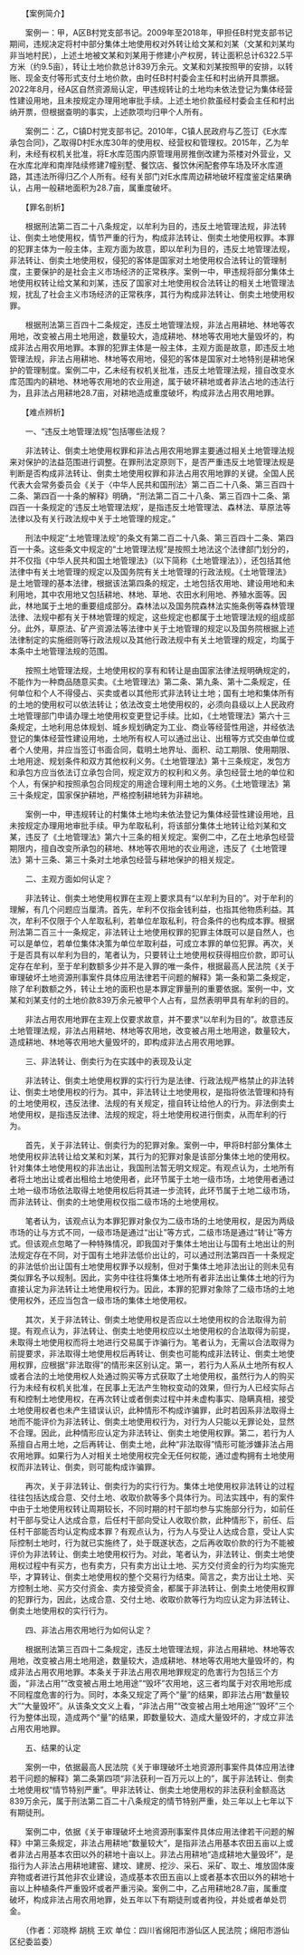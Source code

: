 　　【案例简介】

　　案例一：甲，A区B村党支部书记。2009年至2018年，甲担任B村党支部书记期间，违规决定将村中部分集体土地使用权对外转让给文某和刘某（文某和刘某均非当地村民），上述土地被文某和刘某用于修建小产权房，转让面积总计6322.5平方米（约9.5亩），转让土地价款总计839万余元。文某和刘某按照甲的安排，以转账、现金支付等形式支付土地价款，由时任B村村委会主任和村出纳开具票据。2022年8月，经A区自然资源局认定，甲违规转让的土地均未依法登记为集体经营性建设用地，且未按规定办理用地审批手续。上述土地价款虽经村委会主任和村出纳开票，但根据查明的事实，上述款项均归甲个人所有。

　　案例二：乙，C镇D村党支部书记。2010年，C镇人民政府与乙签订《E水库承包合同》，乙取得D村E水库30年的使用权、经营权和管理权。2015年，乙为牟利，未经有权机关批准，将E水库范围内原管理用房推倒改建为茶楼对外营业，又在水库北岸和南岸陆续修建7幢别墅、餐饮店、餐饮休闲配套停车场及环水库道路，其违法所得归乙个人所有。经有关部门对E水库周边耕地破坏程度鉴定结果确认，占用一般耕地面积为28.7亩，属重度破坏。

　　【罪名剖析】

　　根据刑法第二百二十八条规定，以牟利为目的，违反土地管理法规，非法转让、倒卖土地使用权，情节严重的行为，构成非法转让、倒卖土地使用权罪。本罪的犯罪主体为一般主体，主观方面为故意，即以牟利为目的，违反土地管理法规，非法转让、倒卖土地使用权，侵犯的客体是国家对土地使用权合法转让的管理制度，主要保护的是社会主义市场经济的正常秩序。案例一中，甲违规将部分集体土地使用权转让给文某和刘某，违反了国家对土地使用权合法转让的相关土地管理法规，扰乱了社会主义市场经济的正常秩序，其行为构成非法转让、倒卖土地使用权罪。

　　根据刑法第三百四十二条规定，违反土地管理法规，非法占用耕地、林地等农用地，改变被占用土地用途，数量较大，造成耕地、林地等农用地大量毁坏的，构成非法占用农用地罪。本罪的犯罪主体是一般主体，主观方面是故意，即违反土地管理法规，非法占用耕地、林地等农用地，侵犯的客体是国家对土地特别是耕地保护的管理制度。案例二中，乙未经有权机关批准，违反土地管理法规，擅自改变水库范围内的耕地、林地等农用地的农业用途，属于破坏耕地或者非法占地的违法行为，且非法占用耕地28.7亩，对耕地造成重度破坏，构成非法占用农用地罪。

　　【难点辨析】

　　一、“违反土地管理法规”包括哪些法规？

　　非法转让、倒卖土地使用权罪和非法占用农用地罪主要通过相关土地管理法规来对保护的法益范围进行调整。在罪刑法定原则下，是否严重违反土地管理法规是判断是否构成非法转让、倒卖土地使用权罪和非法占用农用地罪的关键。全国人民代表大会常务委员会《关于〈中华人民共和国刑法〉第二百二十八条、第三百四十二条、第四百一十条的解释》明确，“刑法第二百二十八条、第三百四十二条、第四百一十条规定的‘违反土地管理法规’，是指违反土地管理法、森林法、草原法等法律以及有关行政法规中关于土地管理的规定。”

　　刑法中规定“土地管理法规”的条文有第二百二十八条、第三百四十二条、第四百一十条。这些条文中规定的“土地管理法规”是按照土地法这个法律部门划分的，并不仅指《中华人民共和国土地管理法》（以下简称《土地管理法》），还包括其他法律中有关土地管理的规定以及国务院有关土地管理的行政法规。《土地管理法》是土地管理的基本法律，根据该法第四条的规定，土地包括农用地、建设用地和未利用地，其中农用地又包括耕地、林地、草地、农田水利用地、养殖水面等。因此，林地属于土地的重要组成部分。森林法以及国务院森林法实施条例等森林管理法律、法规中都有关于林地管理的规定，这些规定也都属于土地管理法规的组成部分。此外，草原法、矿产资源法等法律中关于土地管理的规定以及国务院根据上述法律制定的实施细则等行政法规以及其他行政法规中有关土地管理的规定，均属于本条中土地管理法规的范围。

　　按照土地管理法规，土地使用权的享有和转让是由国家法律法规明确规定的，不能作为一种商品随意买卖。《土地管理法》第二条、第九条、第十二条规定，任何单位和个人不得侵占、买卖或者以其他形式非法转让土地；国有土地和集体所有的土地的使用权可以依法转让；依法改变土地使用权的，必须向县级以上人民政府土地管理部门申请办理土地使用权变更登记手续。比如，《土地管理法》第六十三条规定，土地利用总体规划、城乡规划确定为工业、商业等经营性用途，并经依法登记的集体经营性建设用地，土地所有权人可以通过出让、出租等方式交由单位或者个人使用，并应当签订书面合同，载明土地界址、面积、动工期限、使用期限、土地用途、规划条件和双方其他权利义务。《土地管理法》第十三条规定，发包方和承包方应当依法订立承包合同，规定双方的权利和义务。承包经营土地的单位和个人，有保护和按照承包合同规定的用途合理利用土地的义务。《土地管理法》第三十条规定，国家保护耕地，严格控制耕地转为非耕地。

　　案例一中，甲违规转让的村集体土地均未依法登记为集体经营性建设用地，且未按规定办理用地审批手续。甲为牟取私利，将该部分集体土地转让给刘某和文某，违反了《土地管理法》第六十三条的相关规定。案例二中，乙在土地承包经营期限内，擅自改变所承包的耕地、林地等农用地的农业用途，违反了《土地管理法》第十三条、第三十条对土地承包经营与耕地保护的相关规定。

　　二、主观方面如何认定？

　　非法转让、倒卖土地使用权罪在主观上要求具有“以牟利为目的”。对于牟利的理解，有几个问题应当厘清。首先，牟利不仅指金钱利益，也指其他物质利益。其次，牟利不仅限于个人牟取私利，若单位牟取私利，符合条件的也构成本罪。根据刑法第二百三十一条规定，非法转让土地使用权罪的犯罪主体既可以是自然人，也可以是单位，若单位集体决策为单位牟取利益，可成立本罪的单位犯罪。再次，关于是否具有以牟利为目的，笔者认为，只要转让土地使用权获得相应价款，即可认定存在牟利，至于牟利数额多少并不是入罪的唯一条件，根据最高人民法院《关于审理破坏土地资源刑事案件具体应用法律若干问题的解释》第一条和第二条规定，除了牟利数额之外，转让土地的面积也是本罪定罪量刑的重要依据。案例一中，文某和刘某支付的土地价款839万余元被甲个人占有，显然表明甲具有牟利的目的。

　　非法占用农用地罪在主观上仅要求故意，并不要求“以牟利为目的”。故意违反土地管理法规，非法占用耕地、林地等农用地，改变被占用土地用途，数量较大，造成耕地、林地等农用地大量毁坏的，即构成非法占用农用地罪。

　　三、非法转让、倒卖行为在实践中的表现及认定

　　非法转让、倒卖土地使用权罪的实行行为是法律、行政法规严格禁止的非法转让、倒卖土地使用权的行为。其中，非法转让土地使用权，是指将依法管理和持有的土地使用权，违反法律、法规的有关规定，擅自转让给他人的行为。非法倒卖土地使用权，是指违反法律、法规的规定，将土地使用权进行倒卖，从而牟利的行为。

　　首先，关于非法转让、倒卖行为的犯罪对象。案例一中，甲将B村部分集体土地使用权非法转让给文某和刘某，其行为的犯罪对象是该部分集体土地的使用权。针对集体土地使用权的非法出让，我国刑法暂无明文规定。有观点认为，土地所有者将土地出让或者出租给土地使用者，此环节属于土地一级市场，土地使用者通过土地一级市场依法取得土地使用权后将其进一步流转，此环节属于土地二级市场，而非法转让、倒卖的土地使用权仅指二级市场的土地使用权。

　　笔者认为，该观点认为本罪犯罪对象仅为二级市场的土地使用权，是因为两级市场的让与方式不同，一级市场是通过“出让”等方式，二级市场是通过“转让”等方式。但该观点忽略了一种特殊情况，即我国对于集体土地出让与国有土地出让的刑法规定存在不同，对于国有土地非法低价出让的，可以通过刑法第四百一十条规定的非法低价出让国有土地使用权罪予以规制，但对于集体土地非法出让的则未见有类似罪名予以规制。因此，实务中往往将集体土地所有者非法出让集体土地的行为直接认定为非法转让土地使用权行为。因此，本罪的犯罪对象除了二级市场的土地使用权外，还应当包含一级市场的集体土地使用权。

　　其次，关于非法转让、倒卖土地使用权是否应以土地使用权的合法取得为前提。有观点认为，非法转让、倒卖土地使用权应以土地使用权的合法取得为前提，未取得土地使用权而将土地进行交易属于诈骗行为。笔者认为，无需以合法取得为前提要求，非法取得土地使用权后再转让、倒卖也可能构成非法转让、倒卖土地使用权罪，应根据“非法取得”的情形来区别认定。第一，若行为人系从土地所有权人或者合法的土地使用权人处通过购买等方式获取了土地使用权，虽然行为人的购买行为未经有权机关批准，在民事上无法产生物权变动的效果，但行为人已经实际占有和控制土地使用权，在再次转让或者倒卖过程中并未虚构事实、隐瞒真相，接受土地使用权者也未产生错误认识，此种情形不构成诈骗罪，此时若因系非法取得土地而不能评价为非法转让、倒卖土地使用权行为，对行为人只能以无罪论处，显然不合理。因此，此种情形应认定为非法转让、倒卖土地使用权罪。第二，若行为人系擅自占用土地，之后再转让、倒卖土地，此种“非法取得”情形可能涉嫌非法占用农用地罪。如果行为人对相关土地使用权完全无任何权能，通过虚构拥有土地使用权而非法转让、倒卖，则可能构成诈骗罪。

　　再次，关于非法转让、倒卖行为的实行行为。集体土地使用权非法转让的过程往往包括达成合意、交付土地、收取价款等多个具体行为。司法实践中，有的案件中由于土地使用权转让周期较长，不同时期的村干部均参与实施部分行为，如前任村干部与受让人达成合意，后任村干部向受让人收取价款，此种情形下，前任、后任村干部能否均认定构成本罪？有观点认为，行为人与受让人达成合意，受让人实际控制土地时，行为就已实施终了，处于既遂状态，之后再收取价款的行为不能被评价为非法转让、倒卖土地使用权行为。对此，笔者认为，非法转让、倒卖土地使用权过程中有买方，也有卖方，只有卖方出让土地、买方交付资金的行为均实施完毕，才算转让、倒卖土地使用权的整个交易行为结束。简言之，卖方出让土地、买方控制土地、买方交付资金、卖方接受资金，都属于非法转让、倒卖土地使用权罪的犯罪行为，因此，达成合意、交付土地、收取价款等行为均应认定为非法转让、倒卖土地使用权的实行行为。

　　四、非法占用农用地行为如何认定？

　　根据刑法第三百四十二条规定，违反土地管理法规，非法占用耕地、林地等农用地，改变被占用土地用途，数量较大，造成耕地、林地等农用地大量毁坏的，构成非法占用农用地罪。本条关于非法占用农用地罪规定的危害行为包括三个方面，“非法占用”“改变被占用土地用途”“毁坏”农用地，这三者均属于对农用地形成不同程度危害的行为。同时，本条又规定了两个“量”的结果，即非法占用“数量较大”“大量毁坏”。从该条文文义上看，“非法占用”“改变被占用土地用途”“毁坏”三个行为整体出现，造成两个“量”的结果，即数量较大、造成大量毁坏的，才成立非法占用农用地罪。

　　五、结果的认定

　　案例一中，依据最高人民法院《关于审理破坏土地资源刑事案件具体应用法律若干问题的解释》第二条第四项“非法获利一百万元以上的”，属于非法转让、倒卖土地使用权“情节特别严重”。甲非法转让、倒卖土地使用权的非法获利金额高达839万余元，属于刑法第二百二十八条规定的情节特别严重，处三年以上七年以下有期徒刑。

　　案例二中，依据《关于审理破坏土地资源刑事案件具体应用法律若干问题的解释》中第三条规定，非法占用耕地“数量较大”，是指非法占用基本农田五亩以上或者非法占用基本农田以外的耕地十亩以上。非法占用耕地“造成耕地大量毁坏”，是指行为人非法占用耕地建窑、建坟、建房、挖沙、采石、采矿、取土、堆放固体废弃物或者进行其他非农业建设，造成基本农田五亩以上或者基本农田以外的耕地十亩以上种植条件严重毁坏或者严重污染。案例二中，乙占用耕地28.7亩，属重度破坏，构成非法占用农用地罪，处五年以下有期徒刑或者拘役，并处或者单处罚金。

　　（作者：邓晓桦 胡桃 王欢 单位：四川省绵阳市游仙区人民法院；绵阳市游仙区纪委监委）